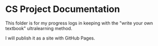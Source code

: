 # CS Project Documentation

This folder is for my progress logs in keeping with the "write your own textbook" ultralearning method.

I will publish it as a site with GitHub Pages.